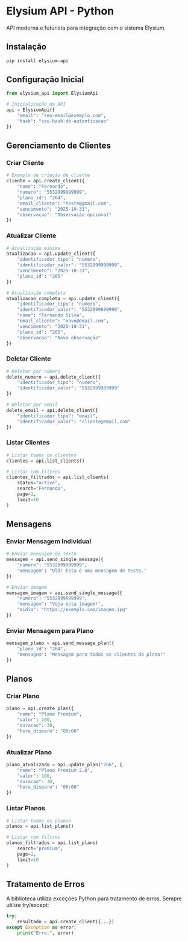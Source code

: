 # Elysium API - Python

API moderna e futurista para integração com o sistema Elysium.

## Instalação

```bash
pip install elysium-api
```

## Configuração Inicial

```python
from elysium_api import ElysiumApi

# Inicialização da API
api = ElysiumApi({
    "email": "seu-email@exemplo.com",
    "hash": "seu-hash-de-autenticacao"
})
```

## Gerenciamento de Clientes

### Criar Cliente

```python
# Exemplo de criação de cliente
cliente = api.create_client({
    "nome": "Fernando",
    "numero": "5532999999999",
    "plano_id": "264",
    "email_cliente": "teste@gmail.com",
    "vencimento": "2025-10-31",
    "observacao": "Observação opcional"
})
```

### Atualizar Cliente

```python
# Atualização mínima
atualizacao = api.update_client({
    "identificador_tipo": "numero",
    "identificador_valor": "5532999999999",
    "vencimento": "2025-10-31",
    "plano_id": "265"
})

# Atualização completa
atualizacao_completa = api.update_client({
    "identificador_tipo": "numero",
    "identificador_valor": "5532999999999",
    "nome": "Fernando Silva",
    "email_cliente": "novo@email.com",
    "vencimento": "2025-10-31",
    "plano_id": "265",
    "observacao": "Nova observação"
})
```

### Deletar Cliente

```python
# Deletar por número
delete_numero = api.delete_client({
    "identificador_tipo": "numero",
    "identificador_valor": "5532999999999"
})

# Deletar por email
delete_email = api.delete_client({
    "identificador_tipo": "email",
    "identificador_valor": "cliente@email.com"
})
```

### Listar Clientes

```python
# Listar todos os clientes
clientes = api.list_clients()

# Listar com filtros
clientes_filtrados = api.list_clients(
    status="active",
    search="Fernando",
    page=1,
    limit=10
)
```

## Mensagens

### Enviar Mensagem Individual

```python
# Enviar mensagem de texto
mensagem = api.send_single_message({
    "numero": "5532999999999",
    "mensagem": "Olá! Esta é uma mensagem de teste."
})

# Enviar imagem
mensagem_imagem = api.send_single_message({
    "numero": "5532999999999",
    "mensagem": "Veja esta imagem!",
    "midia": "https://exemplo.com/imagem.jpg"
})
```

### Enviar Mensagem para Plano

```python
mensagem_plano = api.send_message_plan({
    "plano_id": "264",
    "mensagem": "Mensagem para todos os clientes do plano!"
})
```

## Planos

### Criar Plano

```python
plano = api.create_plan({
    "nome": "Plano Premium",
    "valor": 100,
    "duracao": 30,
    "hora_disparo": "00:00"
})
```

### Atualizar Plano

```python
plano_atualizado = api.update_plan("266", {
    "nome": "Plano Premium 2.0",
    "valor": 100,
    "duracao": 30,
    "hora_disparo": "00:00"
})
```

### Listar Planos

```python
# Listar todos os planos
planos = api.list_plans()

# Listar com filtros
planos_filtrados = api.list_plans(
    search="premium",
    page=1,
    limit=10
)
```

## Tratamento de Erros

A biblioteca utiliza exceções Python para tratamento de erros. Sempre utilize try/except:

```python
try:
    resultado = api.create_client({...})
except Exception as error:
    print("Erro:", error)
```
